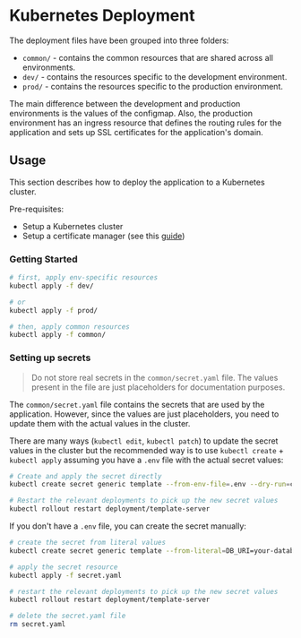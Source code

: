 # Kubernetes Deployment

The deployment files have been grouped into three folders:

- `common/` - contains the common resources that are shared across all environments.
- `dev/` - contains the resources specific to the development environment.
- `prod/` - contains the resources specific to the production environment.

The main difference between the development and production environments is the values of the configmap. Also, the production environment has an ingress resource that defines the routing rules for the application and sets up SSL certificates for the application's domain.

## Usage

This section describes how to deploy the application to a Kubernetes cluster.

Pre-requisites:

- Setup a Kubernetes cluster
- Setup a certificate manager (see this [guide](https://www.oliverrr.net/notes/enabling-tls-on-your-k8-cluster))

### Getting Started

```bash
# first, apply env-specific resources
kubectl apply -f dev/

# or
kubectl apply -f prod/

# then, apply common resources
kubectl apply -f common/
```

### Setting up secrets

> Do not store real secrets in the `common/secret.yaml` file. The values present in the file are just placeholders for documentation purposes.

The `common/secret.yaml` file contains the secrets that are used by the application. However, since the values are just placeholders, you need to update them with the actual values in the cluster.

There are many ways (`kubectl edit`, `kubectl patch`) to update the secret values in the cluster but the recommended way is to use `kubectl create` + `kubectl apply` assuming you have a `.env` file with the actual secret values:

```bash
# Create and apply the secret directly
kubectl create secret generic template --from-env-file=.env --dry-run=client -o yaml | kubectl apply -f -

# Restart the relevant deployments to pick up the new secret values
kubectl rollout restart deployment/template-server
```

If you don't have a `.env` file, you can create the secret manually:

```bash
# create the secret from literal values
kubectl create secret generic template --from-literal=DB_URI=your-database-password --from-literal=JWT_SECRET=your-jwt-secret --from-literal=ADMIN_SECRET=your-admin-secret --from-literal=BUCKET_S3_KEY=your-bucket-key --from-literal=BUCKET_S3_SECRET=your-bucket-secret --from-literal=BUCKET_NAME=your-bucket-name --from-literal=BUCKET_S3_REGION=your-bucket-region --from-literal=BUCKET_S3_URI=your-bucket-uri --dry-run=client -o yaml > secret.yaml

# apply the secret resource
kubectl apply -f secret.yaml

# restart the relevant deployments to pick up the new secret values
kubectl rollout restart deployment/template-server

# delete the secret.yaml file
rm secret.yaml
```
